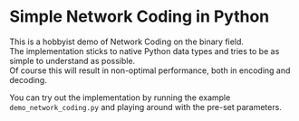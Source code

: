 # Simple Network Coding in Python

This is a hobbyist demo of Network Coding on the binary field.  
The implementation sticks to native Python data types and tries to be as simple to understand as possible.  
Of course this will result in non-optimal performance, both in encoding and decoding.

You can try out the implementation by running the example `demo_network_coding.py` and playing around with the pre-set parameters.